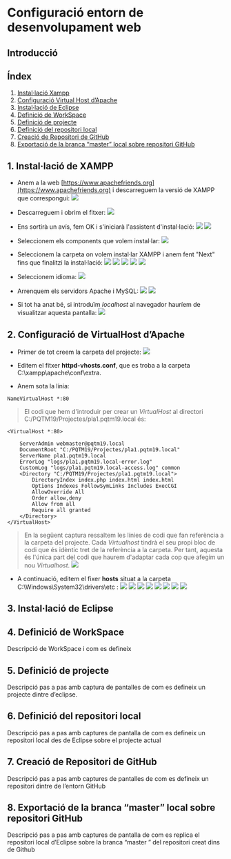 # Configuració entorn de desenvolupament web

## Introducció


## Índex
1. [Instal·lació Xampp](#1-installació-de-xampp)
2. [Configuració Virtual Host d’Apache](#2-configuració-de-virtualhost-dapache)
3. [Instal·lació de Eclipse](#3-installació-de-eclipse)
4. [Definició de WorkSpace](#4-definició-de-workspace)
5. [Definició de projecte](#5-definició-de-projecte)
6. [Definició del repositori local](#6-definició-del-repositori-local)
7. [Creació de Repositori de GitHub](#7-creació-de-repositori-de-github)
8. [Exportació de la branca “master” local sobre repositori GitHub](#8-exportació-de-la-branca-master-local-sobre-repositori-github)


## 1. Instal·lació de XAMPP

* Anem a la web [https://www.apachefriends.org](https://www.apachefriends.org) i descarreguem la versió de XAMPP que correspongui:
![](media/Install_Xampp/1_Install_Xampp.PNG)


* Descarreguem i obrim el fitxer:
![](media/Install_Xampp/2_Install_Xampp.PNG)


* Ens sortirà un avís, fem OK i s'iniciarà l'assistent d'instal·lació:
![](media/Install_Xampp/3_Install_Xampp.PNG)
![](media/Install_Xampp/4_Install_Xampp.PNG)


* Seleccionem els components que volem instal·lar:
![](media/Install_Xampp/5_Install_Xampp.PNG)


* Seleccionem la carpeta on volem instal·lar XAMPP i anem fent "Next" fins que finalitzi la instal·lació:
![](media/Install_Xampp/6_Install_Xampp.PNG)
![](media/Install_Xampp/7_Install_Xampp.PNG)
![](media/Install_Xampp/8_Install_Xampp.PNG)
![](media/Install_Xampp/9_Install_Xampp.PNG)
![](media/Install_Xampp/10_Install_Xampp.PNG)


* Seleccionem idioma:
![](media/Install_Xampp/11_Install_Xampp.PNG)


* Arrenquem els servidors Apache i MySQL:
![](media/Install_Xampp/12_Install_Xampp.PNG)
![](media/Install_Xampp/13_Install_Xampp.PNG)

* Si tot ha anat bé, si introduïm *localhost* al navegador hauríem de visualitzar aquesta pantalla:
![](media/Install_Xampp/14_Install_Xampp.PNG)

## 2. Configuració de VirtualHost d’Apache

* Primer de tot creem la carpeta del projecte:
![](media/Captura001.PNG)


* Editem el fitxer **httpd-vhosts.conf**, que es troba a la carpeta C:\xampp\apache\conf\extra. 


* Anem sota la línia:

```
NameVirtualHost *:80
```
> El codi que hem d'introduir per crear un *VirtualHost* al directori C:/PQTM19/Projectes/pla1.pqtm19.local és:


```
<VirtualHost *:80>

	ServerAdmin webmaster@pqtm19.local
	DocumentRoot "C:/PQTM19/Projectes/pla1.pqtm19.local"
	ServerName pla1.pqtm19.local
	ErrorLog "logs/pla1.pqtm19.local-error.log"
	CustomLog "logs/pla1.pqtm19.local-access.log" common
	<Directory "C:/PQTM19/Projectes/pla1.pqtm19.local">
		DirectoryIndex index.php index.html index.html
		Options Indexes FollowSymLinks Includes ExecCGI
		AllowOverride All
		Order allow,deny
		Allow from all
		Require all granted
	</Directory>
</VirtualHost>
```
> En la següent captura ressaltem les línies de codi que fan referència a la carpeta del projecte. Cada *Virtualhost* tindrà el seu propi bloc de codi que és idèntic tret de la referència a la carpeta. Per tant, aquesta és l'única part del codi que haurem d'adaptar cada cop que afegim un nou *Virtualhost*.
![](media/Captura002.PNG)

* A continuació, editem el fixer **hosts** situat a la carpeta C:\Windows\System32\drivers\etc :
![](media/Captura003.PNG)
![](media/Captura004.PNG)
![](media/Captura005.PNG)
![](media/Captura006.PNG)
![](media/Captura007.PNG)
![](media/Captura008.PNG)
![](media/Captura009.PNG)
![](media/Captura010.PNG)


## 3. Instal·lació de Eclipse
## 4. Definició de WorkSpace
Descripció de WorkSpace i com es defineix
## 5. Definició de projecte
Descripció pas a pas amb captura de pantalles de com es defineix un projecte dintre d’eclipse.
## 6. Definició del repositori local
Descripció pas a pas amb captures de pantalla de com es defineix un repositori local des de
Eclipse sobre el projecte actual
## 7. Creació de Repositori de GitHub
Descripció pas a pas amb captures de pantalles de com es defineix un repositori dintre de
l’entorn GitHub
## 8. Exportació de la branca “master” local sobre repositori GitHub
Descripció pas a pas amb captures de pantalla de com es replica el repositori local d’Eclipse
sobre la branca “master ” del repositori creat dins de Github